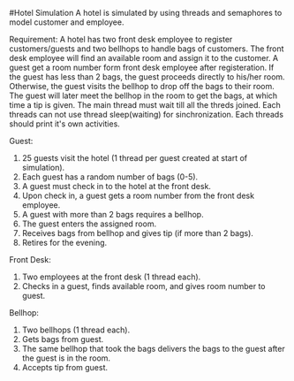 #Hotel Simulation
A hotel is simulated by using threads and semaphores to model customer and employee. 

Requirement: 
A hotel has two front desk employee to register customers/guests and two bellhops to handle bags of customers. The front desk employee will find an available room and assign it to the customer. A guest get a room number form front desk employee after registeration. If the guest has less than 2 bags, the guest proceeds directly to his/her room. Otherwise, the guest visits the bellhop to drop off the bags to their room. The guest will later meet the bellhop in the room to get the bags, at which time a tip is given.
The main thread must wait till all the threds joined. 
Each threads can not use thread sleep(waiting) for sinchronization. 
Each threads should print it's own activities.

Guest:
1)	25 guests visit the hotel (1 thread per guest created at start of simulation).
2)	Each guest has a random number of bags (0-5).
3)	A guest must check in to the hotel at the front desk.
4)	Upon check in, a guest gets a room number from the front desk employee.
5)	A guest with more than 2 bags requires a bellhop.
6)	The guest enters the assigned room.
7)	Receives bags from bellhop and gives tip (if more than 2 bags).
8)	Retires for the evening.

Front Desk:
1)	Two employees at the front desk (1 thread each).
2)	Checks in a guest, finds available room, and gives room number to guest.

Bellhop:
1)	Two bellhops (1 thread each).
2)	Gets bags from guest.
3)	The same bellhop that took the bags delivers the bags to the guest after the guest is in the room.
4)	Accepts tip from guest.



